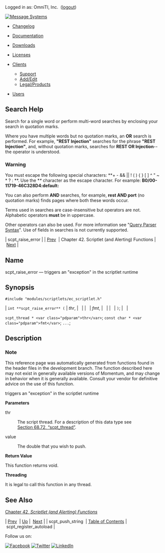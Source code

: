 Logged in as: OmniTI, Inc.  ([logout](https://support.messagesystems.com/logout.php))

[![Message Systems](https://support.messagesystems.com/images/ms-white205.png)](https://support.messagesystems.com/start.php) 

*   [Changelog](https://support.messagesystems.com/start.php?show=changelog)
*   [Documentation](https://support.messagesystems.com/docs/)
*   [Downloads](https://support.messagesystems.com/start.php)

*   [Licenses](https://support.messagesystems.com/license_summary.php)
*   <a href="">Clients</a>
    *   [Support](https://support.messagesystems.com/cs.php)
    *   [Add/Edit](https://support.messagesystems.com/edit_client.php)
    *   [Legal/Products](https://support.messagesystems.com/edit_products.php)
*   [Users](https://support.messagesystems.com/edit_customer.php)

## Search Help

Search for a single word or perform multi-word searches by enclosing your search in quotation marks.

Where you have multiple words but no quotation marks, an **OR** search is performed. For example, **"REST Injection"** searches for the phrase **"REST Injection"**, and, without quotation marks, searches for **REST OR Injection**--the operator is understood.

### Warning

You must escape the following special characters: **+ - && || ! ( ) { } [ ] ^ " ~ * ? : \**. Use the **\** character as the escape character. For example: **B0/00-11719-46C328D4\:default\:**

You can also perform **AND** searches, for example, **rest AND port** (no quotation marks) finds pages where both these words occur.

Terms used in searches are case-insensitive but operators are not. Alphabetic operators **must** be in uppercase.

Other operators can also be used. For more information see "[Query Parser Syntax](https://lucene.apache.org/core/old_versioned_docs/versions/3_0_0/queryparsersyntax.html)". Use of fields in searches is not currently supported.

| scpt_raise_error |
| [Prev](apis.scpt_push_string.php)  | Chapter 42. Scriptlet (and Alerting) Functions |  [Next](apis.scpt_register_autoload.php) |

<a name="apis.scpt_raise_error"></a>
## Name

scpt_raise_error — triggers an "exception" in the scriptlet runtime

## Synopsis

`#include "modules/scriptlets/ec_scriptlet.h"`

| `int **scpt_raise_error** (` | <var class="pdparam">thr</var>, |   |
|   | <var class="pdparam">fmt</var>, |   |
|   | `)`; |   |

`scpt_thread * <var class="pdparam">thr</var>`;
`const char * <var class="pdparam">fmt</var>`;
`...`;<a name="idp31954608"></a>
## Description

### Note

This reference page was automatically generated from functions found in the header files in the development branch. The function described here may not exist in generally available versions of Momentum, and may change in behavior when it is generally available. Consult your vendor for definitive advice on the use of this function.

triggers an "exception" in the scriptlet runtime

**Parameters**

<dl class="variablelist">

<dt>thr</dt>

<dd>

The script thread. For a description of this data type see [Section 68.72, “scpt_thread”](structs.scpt_thread.php "68.72. scpt_thread").

</dd>

<dt>value</dt>

<dd>

The double that you wish to push.

</dd>

</dl>

**Return Value**

This function returns void.

**Threading**

It is legal to call this function in any thread.

<a name="idp31965120"></a>
## See Also

[Chapter 42, *Scriptlet (and Alerting) Functions*](script.php "Chapter 42. Scriptlet (and Alerting) Functions") 

| [Prev](apis.scpt_push_string.php)  | [Up](script.php) |  [Next](apis.scpt_register_autoload.php) |
| scpt_push_string  | [Table of Contents](index.php) |  scpt_register_autoload |

Follow us on:

[![Facebook](https://support.messagesystems.com/images/icon-facebook.png)](http://www.facebook.com/messagesystems) [![Twitter](https://support.messagesystems.com/images/icon-twitter.png)](http://twitter.com/#!/MessageSystems) [![LinkedIn](https://support.messagesystems.com/images/icon-linkedin.png)](http://www.linkedin.com/company/message-systems)